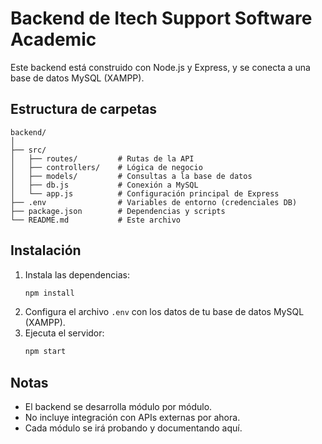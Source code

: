 # Backend de Itech Support Software Academic

Este backend está construido con Node.js y Express, y se conecta a una base de datos MySQL (XAMPP).

## Estructura de carpetas

```
backend/
│
├── src/
│   ├── routes/         # Rutas de la API
│   ├── controllers/    # Lógica de negocio
│   ├── models/         # Consultas a la base de datos
│   ├── db.js           # Conexión a MySQL
│   └── app.js          # Configuración principal de Express
├── .env                # Variables de entorno (credenciales DB)
├── package.json        # Dependencias y scripts
└── README.md           # Este archivo
```

## Instalación

1. Instala las dependencias:
   ```bash
   npm install
   ```
2. Configura el archivo `.env` con los datos de tu base de datos MySQL (XAMPP).
3. Ejecuta el servidor:
   ```bash
   npm start
   ```

## Notas
- El backend se desarrolla módulo por módulo.
- No incluye integración con APIs externas por ahora.
- Cada módulo se irá probando y documentando aquí. 